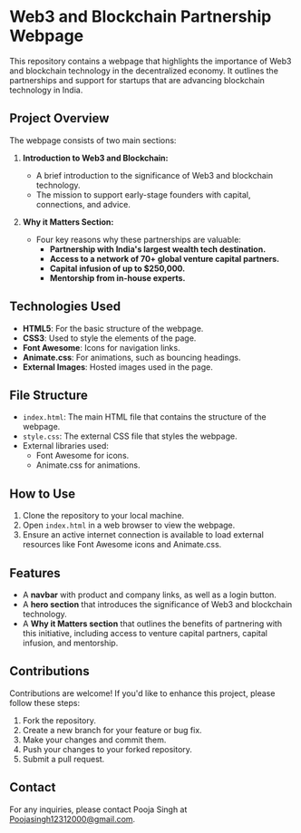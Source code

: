# Web3 and Blockchain Partnership Webpage

This repository contains a webpage that highlights the importance of Web3 and blockchain technology in the decentralized economy. It outlines the partnerships and support for startups that are advancing blockchain technology in India.

## Project Overview

The webpage consists of two main sections:
1. **Introduction to Web3 and Blockchain:**
   - A brief introduction to the significance of Web3 and blockchain technology.
   - The mission to support early-stage founders with capital, connections, and advice.

2. **Why it Matters Section:**
   - Four key reasons why these partnerships are valuable:
     - **Partnership with India's largest wealth tech destination.**
     - **Access to a network of 70+ global venture capital partners.**
     - **Capital infusion of up to $250,000.**
     - **Mentorship from in-house experts.**

## Technologies Used

- **HTML5**: For the basic structure of the webpage.
- **CSS3**: Used to style the elements of the page.
- **Font Awesome**: Icons for navigation links.
- **Animate.css**: For animations, such as bouncing headings.
- **External Images**: Hosted images used in the page.

## File Structure

- `index.html`: The main HTML file that contains the structure of the webpage.
- `style.css`: The external CSS file that styles the webpage.
- External libraries used:
  - Font Awesome for icons.
  - Animate.css for animations.

## How to Use

1. Clone the repository to your local machine.
2. Open `index.html` in a web browser to view the webpage.
3. Ensure an active internet connection is available to load external resources like Font Awesome icons and Animate.css.

## Features

- A **navbar** with product and company links, as well as a login button.
- A **hero section** that introduces the significance of Web3 and blockchain technology.
- A **Why it Matters section** that outlines the benefits of partnering with this initiative, including access to venture capital partners, capital infusion, and mentorship.

## Contributions

Contributions are welcome! If you'd like to enhance this project, please follow these steps:
1. Fork the repository.
2. Create a new branch for your feature or bug fix.
3. Make your changes and commit them.
4. Push your changes to your forked repository.
5. Submit a pull request.

## Contact

For any inquiries, please contact Pooja Singh at Poojasingh12312000@gmail.com.
